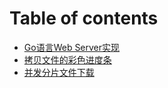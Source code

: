 # Table of contents

* [Go语言Web Server实现](README.md)
* [拷贝文件的彩色进度条](kao-bei-wen-jian-de-cai-se-jin-du-tiao.md)
* [并发分片文件下载](bing-fa-fen-pian-wen-jian-xia-zai.md)
